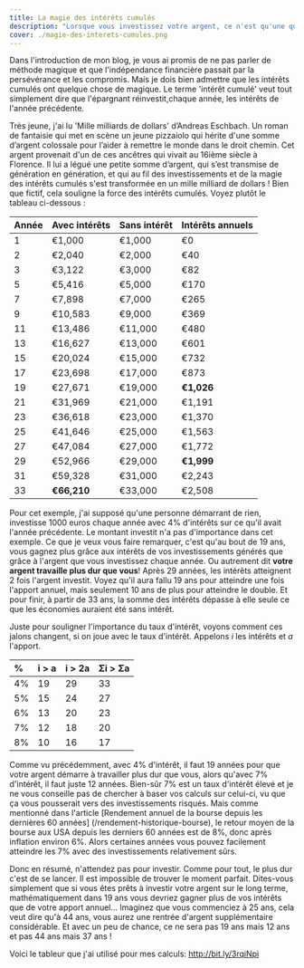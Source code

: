 ```yaml
---
title: La magie des intérêts cumulés
description: "Lorsque vous investissez votre argent, ce n'est qu'une question de temps avant que votre argent ne travaille plus dur que vous!"
cover: ./magie-des-interets-cumules.png
---
```


Dans l'introduction de mon blog, je vous ai promis de ne pas parler de méthode magique et que l'indépendance financière passait par la persévérance et les compromis. Mais je dois bien admettre que les intérêts cumulés ont quelque chose de magique. Le terme 'intérêt cumulé' veut tout simplement dire que l'épargnant réinvestit,chaque année, les intérêts de l'année précédente.

Très jeune, j'ai lu 'Mille milliards de dollars' d’Andreas Eschbach. Un roman de fantaisie qui met en scène un jeune pizzaiolo qui hérite d'une somme d’argent colossale pour l’aider à remettre le monde dans le droit chemin. Cet argent provenait d'un de ces ancêtres qui vivait au 16ième siècle à Florence. Il lui a légué une petite somme d’argent, qui s’est transmise de génération en génération, et qui au fil des investissements et de la magie des intérêts cumulés s'est transformée en un mille milliard de dollars !
Bien que fictif, cela souligne la force des intérêts cumulés. Voyez plutôt le tableau ci-dessous :

| Année | Avec intérêts | Sans intérêt | Intérêts annuels |
| :---- | :------------ | :----------- | :--------------- |
| 1     | €1,000        | €1,000       | €0               |
| 2     | €2,040        | €2,000       | €40              |
| 3     | €3,122        | €3,000       | €82              |
| 5     | €5,416        | €5,000       | €170             |
| 7     | €7,898        | €7,000       | €265             |
| 9     | €10,583       | €9,000       | €369             |
| 11    | €13,486       | €11,000      | €480             |
| 13    | €16,627       | €13,000      | €601             |
| 15    | €20,024       | €15,000      | €732             |
| 17    | €23,698       | €17,000      | €873             |
| 19    | €27,671       | €19,000      | **€1,026**       |
| 21    | €31,969       | €21,000      | €1,191           |
| 23    | €36,618       | €23,000      | €1,370           |
| 25    | €41,646       | €25,000      | €1,563           |
| 27    | €47,084       | €27,000      | €1,772           |
| 29    | €52,966       | €29,000      | **€1,999**       |
| 31    | €59,328       | €31,000      | €2,243           |
| 33    | **€66,210**   | €33,000      | €2,508           |

Pour cet exemple, j'ai supposé qu'une personne démarrant de rien, investisse 1000 euros chaque année avec 4% d'intérêts sur ce qu'il avait l'année précédente. Le montant investit n'a pas d'importance dans cet exemple. Ce que je veux vous faire remarquer, c'est qu'au bout de 19 ans, vous gagnez plus grâce aux intérêts de vos investissements générés que grâce à l'argent que vous investissez chaque année. Ou autrement dit **votre argent travaille plus dur que vous**! Après 29 années, les intérêts atteignent 2 fois l'argent investit. Voyez qu'il aura fallu 19 ans pour atteindre une fois l'apport annuel, mais seulement 10 ans de plus pour atteindre le double. Et pour finir, à partir de 33 ans, la somme des intérêts dépasse à elle seule ce que les économies auraient été sans intérêt.

Juste pour souligner l'importance du taux d'intérêt, voyons comment ces jalons changent, si on joue avec le taux d'intérêt. Appelons *i* les intérêts et *a* l'apport.

| % | i > a | i > 2a | Σi > Σa |
| :------------- | :--------------- | :------------------ | :---------------------------------- |
| 4%             | 19               | 29                  | 33                                  |
| 5%             | 15               | 24                  | 27                                  |
| 6%             | 13               | 20                  | 23                                  |
| 7%             | 12               | 18                  | 20                                  |
| 8%             | 10               | 16                  | 17                                  |

Comme vu précédemment, avec 4% d'intérêt, il faut 19 années pour que votre argent démarre à travailler plus dur que vous, alors qu'avec 7% d'intérêt, il faut juste 12 années. Bien-sûr 7% est un taux d'intérêt élevé et je ne vous conseille pas de chercher à baser vos calculs sur celui-ci, vu que ça vous pousserait vers des investissements risqués. Mais comme mentionné dans l'article [Rendement annuel de la bourse depuis les dernières 60 années] (/rendement-historique-bourse), le retour moyen de la bourse aux USA depuis les derniers 60 années est de 8%, donc après inflation environ 6%. Alors certaines années vous pouvez facilement atteindre les 7% avec des investissements relativement sûrs.

Donc en résumé, n'attendez pas pour investir. Comme pour tout, le plus dur c'est de se lancer. Il est impossible de trouver le moment parfait. Dites-vous simplement que si vous êtes prêts à investir votre argent sur le long terme, mathématiquement dans 19 ans vous devriez gagner plus de vos intérêts que de votre apport annuel... Imaginez que vous commenciez à 25 ans, cela veut dire qu'à 44 ans, vous aurez une rentrée d'argent supplémentaire considérable. Et avec un peu de chance, ce ne sera pas 19 ans mais 12 ans et pas 44 ans mais 37 ans !

Voici le tableur que j'ai utilisé pour mes calculs: http://bit.ly/3rqiNpi